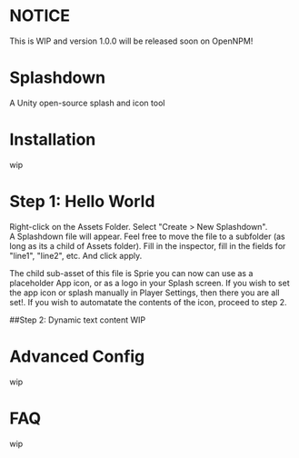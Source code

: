 # NOTICE
This is WIP and version 1.0.0 will be released soon on OpenNPM!

# Splashdown
A Unity open-source splash and icon tool

# Installation
wip

# Step 1: Hello World
Right-click on the Assets Folder.  Select "Create > New Splashdown".   
A Splashdown file will appear.  Feel free to move the file to a subfolder (as long as its a child of Assets folder). 
Fill in the inspector, fill in the fields for "line1", "line2", etc.   And click apply. 

The child sub-asset of this file is Sprie you can now can use as a placeholder App icon, or as a logo in your Splash screen. 
If you wish to set the app icon or splash manually in Player Settings, then there you are all set!. 
If you wish to automatate the contents of the icon, proceed to step 2. 

##Step 2: Dynamic text content
WIP






# Advanced Config
wip

# FAQ
wip
